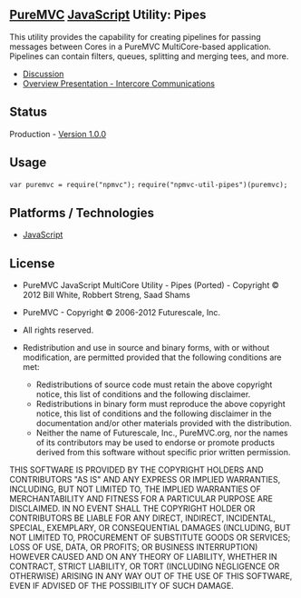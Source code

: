 ## [PureMVC](http://puremvc.github.com/) [JavaScript](https://github.com/PureMVC/puremvc-js-multicore-framework/wiki) Utility: Pipes
This utility provides the capability for creating pipelines for passing messages between Cores in a PureMVC MultiCore-based application. Pipelines can contain filters, queues, splitting and merging tees, and more.

* [Discussion](http://forums.puremvc.org/index.php)
* [Overview Presentation - Intercore Communications](http://puremvc.tv/#P002/T220)

## Status
Production - [Version 1.0.0](https://github.com/PureMVC/puremvc-js-util-pipes/blob/master/VERSION)

## Usage
`var puremvc = require("npmvc");`
`require("npmvc-util-pipes")(puremvc);`

## Platforms / Technologies
* [JavaScript](http://en.wikipedia.org/wiki/JavaScript)

## License
* PureMVC JavaScript MultiCore Utility - Pipes (Ported) - Copyright © 2012 Bill White, Robbert Streng, Saad Shams
* PureMVC - Copyright © 2006-2012 Futurescale, Inc.
* All rights reserved.

* Redistribution and use in source and binary forms, with or without modification, are permitted provided that the following conditions are met:

  * Redistributions of source code must retain the above copyright notice, this list of conditions and the following disclaimer.
  * Redistributions in binary form must reproduce the above copyright notice, this list of conditions and the following disclaimer in the documentation and/or other materials provided with the distribution.
  * Neither the name of Futurescale, Inc., PureMVC.org, nor the names of its contributors may be used to endorse or promote products derived from this software without specific prior written permission.

THIS SOFTWARE IS PROVIDED BY THE COPYRIGHT HOLDERS AND CONTRIBUTORS "AS IS" AND ANY EXPRESS OR IMPLIED WARRANTIES, INCLUDING, BUT NOT LIMITED TO, THE IMPLIED WARRANTIES OF MERCHANTABILITY AND FITNESS FOR A PARTICULAR PURPOSE ARE DISCLAIMED. IN NO EVENT SHALL THE COPYRIGHT HOLDER OR CONTRIBUTORS BE LIABLE FOR ANY DIRECT, INDIRECT, INCIDENTAL, SPECIAL, EXEMPLARY, OR CONSEQUENTIAL DAMAGES (INCLUDING, BUT NOT LIMITED TO, PROCUREMENT OF SUBSTITUTE GOODS OR SERVICES; LOSS OF USE, DATA, OR PROFITS; OR BUSINESS INTERRUPTION) HOWEVER CAUSED AND ON ANY THEORY OF LIABILITY, WHETHER IN CONTRACT, STRICT LIABILITY, OR TORT (INCLUDING NEGLIGENCE OR OTHERWISE) ARISING IN ANY WAY OUT OF THE USE OF THIS SOFTWARE, EVEN IF ADVISED OF THE POSSIBILITY OF SUCH DAMAGE.
